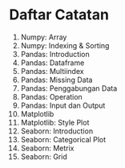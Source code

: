 # Daftar Catatan

1. Numpy: Array
1. Numpy: Indexing & Sorting
1. Pandas: Introduction
1. Pandas: Dataframe
1. Pandas: Multiindex
1. Pandas: Missing Data
1. Pandas: Penggabungan Data
1. Pandas: Operation
1. Pandas: Input dan Output
1. Matplotlib
1. Matplotlib: Style Plot
1. Seaborn: Introduction
1. Seaborn: Categorical Plot
1. Seaborn: Metrix
1. Seaborn: Grid